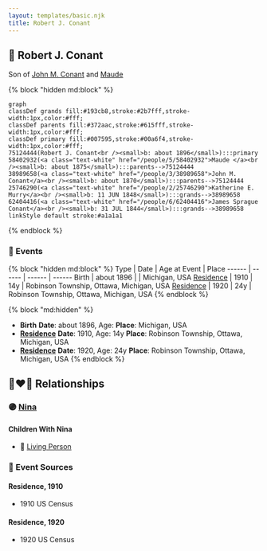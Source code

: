 ```yaml
---
layout: templates/basic.njk
title: Robert J. Conant
---
```

## 🔵 Robert J. Conant

Son of [John M. Conant](/people/3/38989658) and [Maude ](/people/5/58402932)

{% block "hidden md:block" %}
```mermaid
graph
classDef grands fill:#193cb8,stroke:#2b7fff,stroke-width:1px,color:#fff;
classDef parents fill:#372aac,stroke:#615fff,stroke-width:1px,color:#fff;
classDef primary fill:#007595,stroke:#00a6f4,stroke-width:1px,color:#fff;
75124444(Robert J. Conant<br /><small>b: about 1896</small>):::primary
58402932(<a class="text-white" href="/people/5/58402932">Maude </a><br /><small>b: about 1875</small>):::parents-->75124444
38989658(<a class="text-white" href="/people/3/38989658">John M. Conant</a><br /><small>b: about 1870</small>):::parents-->75124444
25746290(<a class="text-white" href="/people/2/25746290">Katherine E. Murry</a><br /><small>b: 11 JUN 1848</small>):::grands-->38989658
62404416(<a class="text-white" href="/people/6/62404416">James Sprague Conant</a><br /><small>b: 31 JUL 1844</small>):::grands-->38989658
linkStyle default stroke:#a1a1a1
```
{% endblock %}

### 📆 Events

{% block "hidden md:block" %}
Type | Date | Age at Event | Place
------ | ------ | ------ | ------
Birth | about 1896 |  | Michigan, USA
[Residence](#event-event-0) | 1910 | 14y | Robinson Township, Ottawa, Michigan, USA
[Residence](#event-event-1) | 1920 | 24y | Robinson Township, Ottawa, Michigan, USA
{% endblock %}

{% block "md:hidden" %}
- **Birth**
**Date**: about 1896, Age:
**Place**: Michigan, USA
- **[Residence](#event-event-0)**
**Date**: 1910, Age: 14y
**Place**: Robinson Township, Ottawa, Michigan, USA
- **[Residence](#event-event-1)**
**Date**: 1920, Age: 24y
**Place**: Robinson Township, Ottawa, Michigan, USA
{% endblock %}

## 👩‍❤️‍👨 Relationships

### 🟣 [Nina ](/people/7/73409066)

#### Children With Nina
* 🔵 [Living Person](/people/3/38299190)
### 📰 Event Sources

#### <a id="event-event-0"></a> Residence, 1910
* 1910 US Census

#### <a id="event-event-1"></a> Residence, 1920
* 1920 US Census
